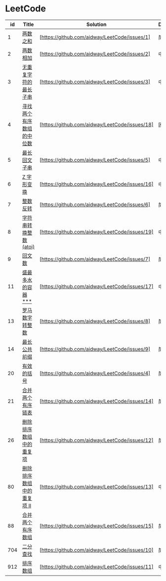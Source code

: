 # LeetCode

| id | Title | Solution | Difficulty | Class |
|---| ----- | -------- | ---------- | ---------- |
|1|[两数之和](https://leetcode-cn.com/problems/two-sum/) | [https://github.com/aidway/LeetCode/issues/1]|简单|数学
|2|[两数相加](https://leetcode-cn.com/problems/add-two-numbers/) | [https://github.com/aidway/LeetCode/issues/2]|中等|链表
|3|[无重复字符的最长子串](https://leetcode-cn.com/problems/longest-substring-without-repeating-characters/) | [https://github.com/aidway/LeetCode/issues/3]|中等|动态规划
|4|[寻找两个有序数组的中位数](https://leetcode-cn.com/problems/median-of-two-sorted-arrays/)|[https://github.com/aidway/LeetCode/issues/18]|困难|分治（推荐）
|5|[最长回文子串](https://leetcode-cn.com/problems/longest-palindromic-substring/)|[https://github.com/aidway/LeetCode/issues/5]|中等|模拟
|6|[Z 字形变换](https://leetcode-cn.com/problems/zigzag-conversion/)|[https://github.com/aidway/LeetCode/issues/16]|中等|模拟
|7|[整数反转](https://leetcode-cn.com/problems/reverse-integer/)|[https://github.com/aidway/LeetCode/issues/6]|简单|模拟
|8|[字符串转换整数 (atoi)](https://leetcode-cn.com/problems/string-to-integer-atoi/)|[https://github.com/aidway/LeetCode/issues/19]|中等|模拟
|9|[回文数](https://leetcode-cn.com/problems/palindrome-number/)|[https://github.com/aidway/LeetCode/issues/7]|简单|模拟
|11|[盛最多水的容器***](https://leetcode-cn.com/problems/container-with-most-water/)|[https://github.com/aidway/LeetCode/issues/17]|中等|贪心
|13|[罗马数字转整数](https://leetcode-cn.com/problems/roman-to-integer/)|[https://github.com/aidway/LeetCode/issues/8]|简单|模拟
|14|[最长公共前缀](https://leetcode-cn.com/problems/longest-common-prefix/)|[https://github.com/aidway/LeetCode/issues/9]|简单|模拟
|20|[有效的括号](https://leetcode-cn.com/problems/valid-parentheses/)|[https://github.com/aidway/LeetCode/issues/4]|简单|模拟、栈
|21|[合并两个有序链表](https://leetcode-cn.com/problems/merge-two-sorted-lists/)|[https://github.com/aidway/LeetCode/issues/14]|简单|模拟、递归
|26|[删除排序数组中的重复项](https://leetcode-cn.com/problems/remove-duplicates-from-sorted-array/)|[https://github.com/aidway/LeetCode/issues/12]|简单|模拟
|80|[删除排序数组中的重复项 II](https://leetcode-cn.com/problems/remove-duplicates-from-sorted-array-ii/)|[https://github.com/aidway/LeetCode/issues/13]|中等|模拟
|88|[合并两个有序数组](https://leetcode-cn.com/problems/merge-sorted-array/)|[https://github.com/aidway/LeetCode/issues/15]|简单|模拟
|704|[二分查找](https://leetcode-cn.com/problems/binary-search/)|[https://github.com/aidway/LeetCode/issues/10]|简单|分治
|912|[排序数组](https://leetcode-cn.com/problems/sort-an-array/)|[https://github.com/aidway/LeetCode/issues/11]|中等|快速排序


[^_^]:
    ||[]()|[https://github.com/aidway/LeetCode/issues/]||
